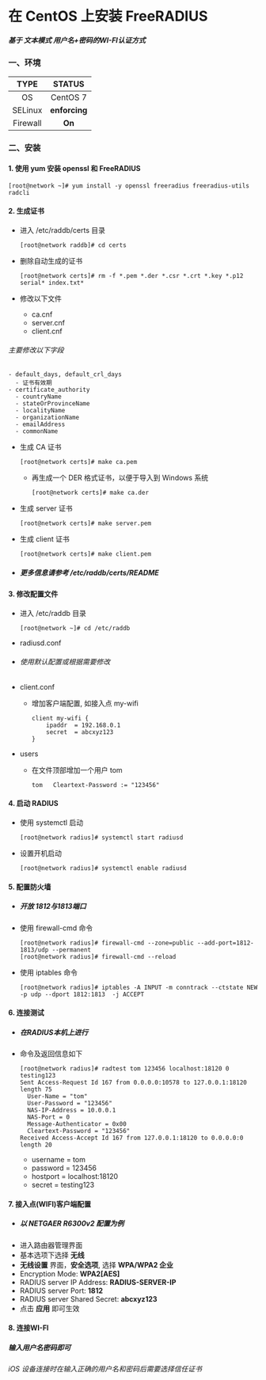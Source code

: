 # 在 CentOS 上安装 FreeRADIUS

##### 基于 文本模式 用户名+密码的WI-FI认证方式

### 一、环境

| TYPE | STATUS |
| :--: | :--: |
| OS | CentOS 7 |
| SELinux | **enforcing** |
| Firewall | **On**|

### 二、安装

#### 1. 使用 yum 安装 openssl 和 FreeRADIUS

    [root@network ~]# yum install -y openssl freeradius freeradius-utils radcli

#### 2. 生成证书

- 进入 /etc/raddb/certs 目录

      [root@network raddb]# cd certs

- 删除自动生成的证书

      [root@network certs]# rm -f *.pem *.der *.csr *.crt *.key *.p12 serial* index.txt*

- 修改以下文件
  - ca.cnf
  - server.cnf
  - client.cnf
###### 主要修改以下字段

    - default_days, default_crl_days
      - 证书有效期
    - certificate_authority
      - countryName
      - stateOrProvinceName
      - localityName
      - organizationName
      - emailAddress
      - commonName
- 生成 CA 证书

      [root@network certs]# make ca.pem

  - 再生成一个 DER 格式证书，以便于导入到 Windows 系统

        [root@network certs]# make ca.der

- 生成 server 证书

      [root@network certs]# make server.pem

- 生成 client 证书

      [root@network certs]# make client.pem

- ##### 更多信息请参考 /etc/raddb/certs/README

#### 3. 修改配置文件

- 进入 /etc/raddb 目录

      [root@network ~]# cd /etc/raddb

- radiusd.conf
  
- ###### 使用默认配置或根据需要修改
  
- client.conf
  - 增加客户端配置, 如接入点 my-wifi

        client my-wifi {
            ipaddr  = 192.168.0.1
            secret  = abcxyz123
        }

- users
  - 在文件顶部增加一个用户 tom

        tom   Cleartext-Password := "123456"

#### 4. 启动 RADIUS

- 使用 systemctl 启动

      [root@network radius]# systemctl start radiusd

- 设置开机启动

      [root@network radius]# systemctl enable radiusd

#### 5. 配置防火墙
- ##### 开放 1812与1813端口

- 使用 firewall-cmd 命令

      [root@network radius]# firewall-cmd --zone=public --add-port=1812-1813/udp --permanent
      [root@network radius]# firewall-cmd --reload

- 使用 iptables 命令

      [root@network radius]# iptables -A INPUT -m conntrack --ctstate NEW -p udp --dport 1812:1813  -j ACCEPT

#### 6. 连接测试
- ##### 在RADIUS本机上进行

- 命令及返回信息如下

      [root@network radius]# radtest tom 123456 localhost:18120 0 testing123
      Sent Access-Request Id 167 from 0.0.0.0:10578 to 127.0.0.1:18120 length 75
      	User-Name = "tom"
      	User-Password = "123456"
      	NAS-IP-Address = 10.0.0.1
      	NAS-Port = 0
      	Message-Authenticator = 0x00
      	Cleartext-Password = "123456"
      Received Access-Accept Id 167 from 127.0.0.1:18120 to 0.0.0.0:0 length 20

  - username = tom
  - password = 123456
  - hostport = localhost:18120
  - secret = testing123

#### 7. 接入点(WIFI)客户端配置
- ##### 以 NETGAER R6300v2 配置为例
- 进入路由器管理界面
- 基本选项下选择 **无线**
- **无线设置** 界面，**安全选项**, 选择 **WPA/WPA2 企业**
- Encryption Mode: **WPA2[AES]**
- RADIUS server IP Address: **RADIUS-SERVER-IP**
- RADIUS server Port: **1812**
- RADIUS server Shared Secret: **abcxyz123**
- 点击 **应用** 即可生效

#### 8. 连接WI-FI
##### 输入用户名密码即可

###### iOS 设备连接时在输入正确的用户名和密码后需要选择信任证书
